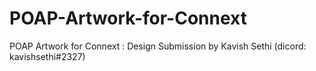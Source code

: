 # POAP-Artwork-for-Connext
POAP Artwork for Connext : Design Submission by Kavish Sethi (dicord: kavishsethi#2327)
